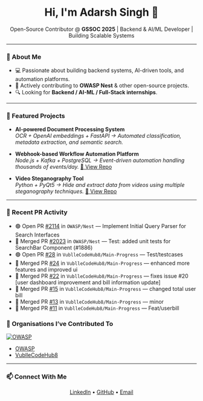 <h1 align="center">Hi, I'm Adarsh Singh 👋</h1>
<p align="center">
  Open-Source Contributor @ <b>GSSOC 2025</b> | Backend & AI/ML Developer | Building Scalable Systems
</p>

---

### 🚀 About Me
- 💻 Passionate about building backend systems, AI-driven tools, and automation platforms.
- 📍 Actively contributing to **OWASP Nest** & other open-source projects.
- 🔍 Looking for **Backend / AI-ML / Full-Stack internships**.

---

### 🌟 Featured Projects

- **AI-powered Document Processing System**  
  _OCR + OpenAI embeddings + FastAPI → Automated classification, metadata extraction, and semantic search._
  
- **Webhook-based Workflow Automation Platform**  
  _Node.js + Kafka + PostgreSQL → Event-driven automation handling thousands of events/day._
  [🔗 View Repo](https://github.com/Adarsh0427/casket_0427)

- **Video Steganography Tool**  
  _Python + PyQt5 → Hide and extract data from videos using multiple steganography techniques._
  [🔗 View Repo](https://github.com/Adarsh0427/video_steganography)

---

### 📌 Recent PR Activity
<!--START_SECTION:activity-->
- 🟢 Open PR [#2114](https://github.com/OWASP/Nest/pull/2114) in `OWASP/Nest` — Implement Initial Query Parser for Search Interfaces
- 🎉 Merged PR [#2023](https://github.com/OWASP/Nest/pull/2023) in `OWASP/Nest` — Test: added unit tests for SearchBar Component (#1886)
- 🟢 Open PR [#28](https://github.com/VublleCodeHub8/Main-Progress/pull/28) in `VublleCodeHub8/Main-Progress` — Test/testcases
- 🎉 Merged PR [#24](https://github.com/VublleCodeHub8/Main-Progress/pull/24) in `VublleCodeHub8/Main-Progress` — enhanced more features and improved ui
- 🎉 Merged PR [#22](https://github.com/VublleCodeHub8/Main-Progress/pull/22) in `VublleCodeHub8/Main-Progress` — fixes issue #20 [user dashboard improvement and bill information update] 
- 🎉 Merged PR [#15](https://github.com/VublleCodeHub8/Main-Progress/pull/15) in `VublleCodeHub8/Main-Progress` — changed total user bill
- 🎉 Merged PR [#13](https://github.com/VublleCodeHub8/Main-Progress/pull/13) in `VublleCodeHub8/Main-Progress` —  minor
- 🎉 Merged PR [#11](https://github.com/VublleCodeHub8/Main-Progress/pull/11) in `VublleCodeHub8/Main-Progress` — Feat/userbill
<!--END_SECTION:activity-->

### 🤝 Organisations I’ve Contributed To
[![OWASP](https://img.shields.io/badge/OWASP-Organization-blue?logo=owasp)](https://github.com/OWASP)
<!--START_SECTION:orgs-->
- [OWASP](https://github.com/OWASP)
- [VublleCodeHub8](https://github.com/VublleCodeHub8)
<!--END_SECTION:orgs-->
---

### 📫 Connect With Me
<p align="center">
  <a href="https://www.linkedin.com/in/adarsh-singh-84a345226">LinkedIn</a> • 
  <a href="https://github.com/Adarsh0427">GitHub</a> • 
  <a href="mailto:adarshsingh0427@gmail.com">Email</a>
</p>
